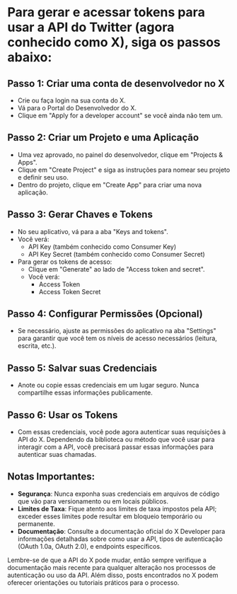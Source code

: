 # Para gerar e acessar tokens para usar a API do Twitter (agora conhecido como X), siga os passos abaixo:

## Passo 1: Criar uma conta de desenvolvedor no X
* Crie ou faça login na sua conta do X.
* Vá para o Portal do Desenvolvedor do X.
* Clique em "Apply for a developer account" se você ainda não tem um.

## Passo 2: Criar um Projeto e uma Aplicação
* Uma vez aprovado, no painel do desenvolvedor, clique em "Projects & Apps".
* Clique em "Create Project" e siga as instruções para nomear seu projeto e definir seu uso.
* Dentro do projeto, clique em "Create App" para criar uma nova aplicação.

## Passo 3: Gerar Chaves e Tokens
* No seu aplicativo, vá para a aba "Keys and tokens".
* Você verá:
  - API Key (também conhecido como Consumer Key)
  - API Key Secret (também conhecido como Consumer Secret)
* Para gerar os tokens de acesso:
  - Clique em "Generate" ao lado de "Access token and secret".
  - Você verá:
    - Access Token
    - Access Token Secret

## Passo 4: Configurar Permissões (Opcional)
* Se necessário, ajuste as permissões do aplicativo na aba "Settings" para garantir que você tem os níveis de acesso necessários (leitura, escrita, etc.).

## Passo 5: Salvar suas Credenciais
* Anote ou copie essas credenciais em um lugar seguro. Nunca compartilhe essas informações publicamente.

## Passo 6: Usar os Tokens
* Com essas credenciais, você pode agora autenticar suas requisições à API do X. Dependendo da biblioteca ou método que você usar para interagir com a API, você precisará passar essas informações para autenticar suas chamadas.

## Notas Importantes:
* **Segurança**: Nunca exponha suas credenciais em arquivos de código que vão para versionamento ou em locais públicos.
* **Limites de Taxa**: Fique atento aos limites de taxa impostos pela API; exceder esses limites pode resultar em bloqueio temporário ou permanente.
* **Documentação**: Consulte a documentação oficial do X Developer para informações detalhadas sobre como usar a API, tipos de autenticação (OAuth 1.0a, OAuth 2.0), e endpoints específicos.

Lembre-se de que a API do X pode mudar, então sempre verifique a documentação mais recente para qualquer alteração nos processos de autenticação ou uso da API. Além disso, posts encontrados no X podem oferecer orientações ou tutoriais práticos para o processo.
